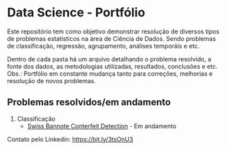 # Data Science - Portfólio

Este repositório tem como objetivo demonstrar resolução de diversos tipos de problemas estatísticos na área de Ciência de Dados. 
Sendo problemas de classificação, regressão, agrupamento, análises temporáis e etc.

Dentro de cada pasta há um arquivo detalhando o problema resolvido, a fonte dos dados, as metodologias utilizadas, resultados, conclusões e etc.
Obs.: Portfólio em constante mudança tanto para correções, melhorias e resolução de novos problemas.

## Problemas resolvidos/em andamento
1. Classificação
   - [Swiss Bannote Conterfeit Detection](classification/swiss_banknote) - Em andamento

Contato pelo Linkedin: https://bit.ly/3tsOnU3
